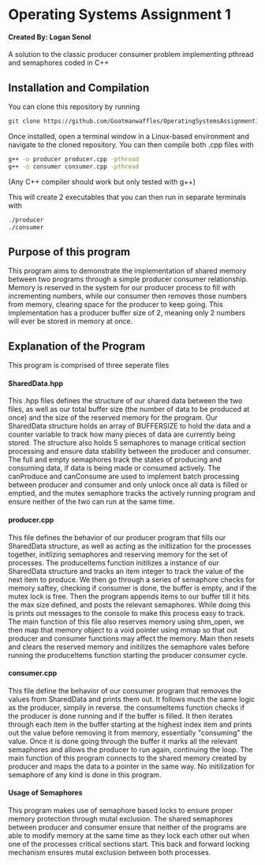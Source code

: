 # Operating Systems Assignment 1
#### Created By: Logan Senol

A solution to the classic producer consumer problem implementing pthread and semaphores coded in C++


## Installation and Compilation
You can clone this repository by running
```bash
git clone https://github.com/Goatmanwaffles/OperatingSystemsAssignment1
```

Once installed, open a terminal window in a Linux-based environment and navigate to the cloned repository. You can then compile both .cpp files with

```bash
g++ -o producer producer.cpp -pthread
g++ -o consumer consumer.cpp -pthread
```
(Any C++ compiler should work but only tested with g++)

This will create 2 executables that you can then run in separate terminals with
```bash
./producer
./consumer
```

## Purpose of this program
This program aims to demonstrate the implementation of shared memory between two programs through a simple producer consumer relationship. Memory is reserved in the system for our producer process to fill with incrementing numbers, while our consumer then removes those numbers from memory, clearing space for the producer to keep going. This implementation has a producer buffer size of 2, meaning only 2 numbers will ever be stored in memory at once.

## Explanation of the Program
This program is comprised of three seperate files
#### SharedData.hpp
This .hpp files defines the structure of our shared data between the two files, as well as our total buffer size (the number of data to be produced at once) and the size of the reserved memory for the program. Our SharedData structure holds an array of BUFFERSIZE to hold the data and a counter variable to track how many pieces of data are currently being stored. The structure also holds 5 semaphores to manage critical section processing and ensure data stability between the producer and consumer. The full and empty semaphores track the states of producing and consuming data, if data is being made or consumed actively. The canProduce and canConsume are used to implement batch processing between producer and consumer and only unlock once all data is filled or emptied, and the mutex semaphore tracks the actively running program and ensure neither of the two can run at the same time.

#### producer.cpp
This file defines the behavior of our producer program that fills our SharedData structure, as well as acting as the initlization for the processes together, initlizing semaphores and reserving memory for the set of processes. The produceItems function initilizes a instance of our SharedData structure and tracks an item integer to track the value of the next item to produce. We then go through a series of semaphore checks for memory saftey, checking if consumer is done, the buffer is empty, and if the mutex lock is free. Then the program appends items to our buffer till it hits the max size defined, and posts the relevant semaphores. While doing this is prints out messages to the console to make this process easy to track. The main function of this file also reserves memory using shm_open, we then map that memory object to a void pointer using mmap so that out producer and consumer functions may affect the memory. Main then resets and clears the reserved memory and initilizes the semaphore vales before running the produceItems function starting the producer consumer cycle.

#### consumer.cpp
This file define the behavior of our consumer program that removes the values from SharedData and prints them out. It follows much the same logic as the producer, simpily in reverse. the consumeItems function checks if the producer is done running and if the buffer is filled. It then iterates through each item in the buffer starting at the highest index item and prints out the value before removing it from memory, essentially "consuming" the value. Once it is done going through the buffer it marks all the relevant semaphores and allows the producer to run again, continuing the loop. The main function of this program connects to the shared memory created by producer and maps the data to a pointer in the same way. No initilization for semaphore of any kind is done in this program.  

#### Usage of Semaphores
This program makes use of semaphore based locks to ensure proper memory protection through mutal exclusion. The shared semaphores between producer and consumer ensure that neither of the programs are able to modify memory at the same time as they lock each other out when one of the processes critical sections start. This back and forward locking mechanism ensures mutal exclusion between both processes.
